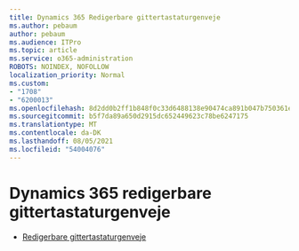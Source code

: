 ```yaml
---
title: Dynamics 365 Redigerbare gittertastaturgenveje
ms.author: pebaum
author: pebaum
ms.audience: ITPro
ms.topic: article
ms.service: o365-administration
ROBOTS: NOINDEX, NOFOLLOW
localization_priority: Normal
ms.custom:
- "1708"
- "6200013"
ms.openlocfilehash: 8d2dd0b2ff1b848f0c33d6488138e90474ca891b047b750361ea509ddc5f535f
ms.sourcegitcommit: b5f7da89a650d2915dc652449623c78be6247175
ms.translationtype: MT
ms.contentlocale: da-DK
ms.lasthandoff: 08/05/2021
ms.locfileid: "54004076"
---
```

# <a name="dynamics-365-editable-grid-keyboard-shortcuts"></a>Dynamics 365 redigerbare gittertastaturgenveje

* [Redigerbare gittertastaturgenveje](https://docs.microsoft.com/dynamics365/customer-engagement/basics/keyboard-shortcuts#editable-grids-views)
